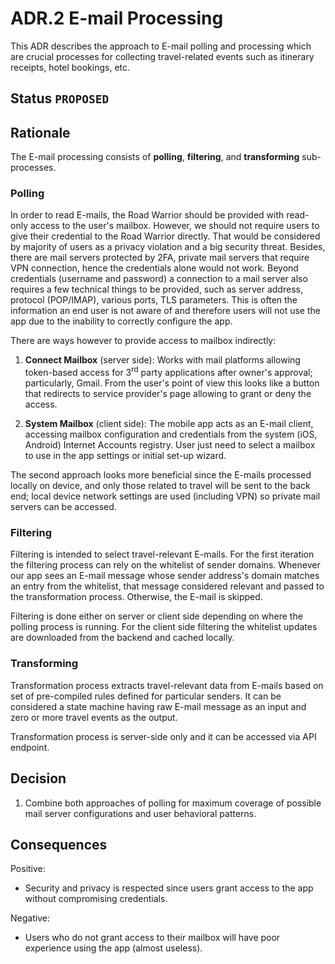 # ADR.2 E-mail Processing
This ADR describes the approach to E-mail polling and processing which are crucial processes for collecting 
travel-related events such as itinerary receipts, hotel bookings, etc.

## Status `PROPOSED`

## Rationale
The E-mail processing consists of **polling**, **filtering**, and **transforming** sub-processes.

### Polling
In order to read E-mails, the Road Warrior should be provided with read-only access to the user's mailbox. However,
we should not require users to give their credential to the Road Warrior directly. That would be considered by majority 
of users as a privacy violation and a big security threat. Besides, there are mail servers protected by 2FA, private
mail servers that require VPN connection, hence the credentials alone would not work. Beyond credentials (username and 
password) a connection to a mail server also requires a few technical things to be provided, such as server address, 
protocol (POP/IMAP), various ports, TLS parameters. This is often the information an end user is not aware of and 
therefore users will not use the app due to the inability to correctly configure the app.

There are ways however to provide access to mailbox indirectly:

1. **Connect Mailbox** (server side): Works with mail platforms allowing token-based access for 3<sup>rd</sup> party 
   applications after owner's approval; particularly, Gmail. From the user's point of view this looks like a button 
   that redirects to service provider's page allowing to grant or deny the access.
    
2. **System Mailbox** (client side): The mobile app acts as an E-mail client, accessing mailbox configuration and 
credentials from the system (iOS, Android) Internet Accounts registry. User just need to select a mailbox to use
in the app settings or initial set-up wizard.

The second approach looks more beneficial since the E-mails processed locally on device, and only those related to 
travel will be sent to the back end; local device network settings are used (including VPN) so private mail servers
can be accessed.

### Filtering
Filtering is intended to select travel-relevant E-mails. For the first iteration the filtering process can rely on the
whitelist of sender domains. Whenever our app sees an E-mail message whose sender address's domain matches an entry from
the whitelist, that message considered relevant and passed to the transformation process. Otherwise, the E-mail is 
skipped.

Filtering is done either on server or client side depending on where the polling process is running. For the client 
side filtering the whitelist updates are downloaded from the backend and cached locally.

### Transforming
Transformation process extracts travel-relevant data from E-mails based on set of pre-compiled rules defined for 
particular senders. It can be considered a state machine having raw E-mail message as an input and zero or more 
travel events as the output.

Transformation process is server-side only and it can be accessed via API endpoint.

## Decision
1. Combine both approaches of polling for maximum coverage of possible mail server configurations and user behavioral patterns.

## Consequences

Positive:

* Security and privacy is respected since users grant access to the app without compromising credentials.

Negative:

* Users who do not grant access to their mailbox will have poor experience using the app (almost useless).